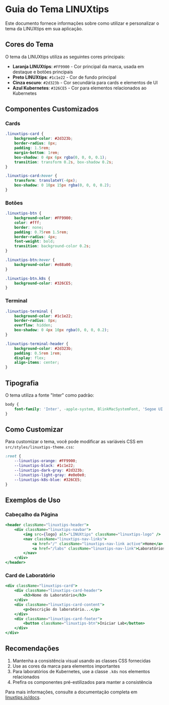 # Guia do Tema LINUXtips

Este documento fornece informações sobre como utilizar e personalizar o tema da LINUXtips em sua aplicação.

## Cores do Tema

O tema da LINUXtips utiliza as seguintes cores principais:

- **Laranja LINUXtips**: `#FF9900` - Cor principal da marca, usada em destaque e botões principais
- **Preto LINUXtips**: `#1c1e22` - Cor de fundo principal
- **Cinza escuro**: `#2d323b` - Cor secundária para cards e elementos de UI
- **Azul Kubernetes**: `#326CE5` - Cor para elementos relacionados ao Kubernetes

## Componentes Customizados

### Cards

```css
.linuxtips-card {
    background-color: #2d323b;
    border-radius: 8px;
    padding: 1.5rem;
    margin-bottom: 1rem;
    box-shadow: 0 4px 6px rgba(0, 0, 0, 0.1);
    transition: transform 0.2s, box-shadow 0.2s;
}

.linuxtips-card:hover {
    transform: translateY(-4px);
    box-shadow: 0 10px 15px rgba(0, 0, 0, 0.2);
}
```

### Botões

```css
.linuxtips-btn {
    background-color: #FF9900;
    color: #fff;
    border: none;
    padding: 0.75rem 1.5rem;
    border-radius: 4px;
    font-weight: bold;
    transition: background-color 0.2s;
}

.linuxtips-btn:hover {
    background-color: #e88a00;
}

.linuxtips-btn.k8s {
    background-color: #326CE5;
}
```

### Terminal

```css
.linuxtips-terminal {
    background-color: #1c1e22;
    border-radius: 8px;
    overflow: hidden;
    box-shadow: 0 4px 10px rgba(0, 0, 0, 0.2);
}

.linuxtips-terminal-header {
    background-color: #2d323b;
    padding: 0.5rem 1rem;
    display: flex;
    align-items: center;
}
```

## Tipografia

O tema utiliza a fonte "Inter" como padrão:

```css
body {
    font-family: 'Inter', -apple-system, BlinkMacSystemFont, 'Segoe UI', Roboto, Oxygen, Ubuntu, Cantarell, 'Open Sans', 'Helvetica Neue', sans-serif;
}
```

## Como Customizar

Para customizar o tema, você pode modificar as variáveis CSS em `src/styles/linuxtips-theme.css`:

```css
:root {
    --linuxtips-orange: #FF9900;
    --linuxtips-black: #1c1e22;
    --linuxtips-dark-gray: #2d323b;
    --linuxtips-light-gray: #e0e0e0;
    --linuxtips-k8s-blue: #326CE5;
}
```

## Exemplos de Uso

### Cabeçalho da Página

```jsx
<header className="linuxtips-header">
    <div className="linuxtips-navbar">
        <img src={logo} alt="LINUXtips" className="linuxtips-logo" />
        <nav className="linuxtips-nav-links">
            <a href="/" className="linuxtips-nav-link active">Home</a>
            <a href="/labs" className="linuxtips-nav-link">Laboratórios</a>
        </nav>
    </div>
</header>
```

### Card de Laboratório

```jsx
<div className="linuxtips-card">
    <div className="linuxtips-card-header">
        <h3>Nome do Laboratório</h3>
    </div>
    <div className="linuxtips-card-content">
        <p>Descrição do laboratório...</p>
    </div>
    <div className="linuxtips-card-footer">
        <button className="linuxtips-btn">Iniciar Lab</button>
    </div>
</div>
```

## Recomendações

1. Mantenha a consistência visual usando as classes CSS fornecidas
2. Use as cores da marca para elementos importantes
3. Para laboratórios de Kubernetes, use a classe `.k8s` nos elementos relacionados
4. Prefira os componentes pré-estilizados para manter a consistência

Para mais informações, consulte a documentação completa em [linuxtips.io/docs](https://linuxtips.io/docs). 